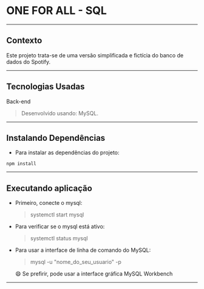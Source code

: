 # ONE FOR ALL - SQL

---

## Contexto

Este projeto trata-se de uma versão simplificada e fictícia do banco de dados do Spotify.

---

## Tecnologias Usadas

Back-end
> Desenvolvido usando: MySQL.

---

## Instalando Dependências

* Para instalar as dependências do projeto:

```
npm install
```

---

## Executando aplicação

* Primeiro, conecte o mysql:
  > systemctl start mysql

* Para verificar se o mysql está ativo:
  > systemctl status mysql
 
* Para usar a interface de linha de comando do MySQL:
  > mysql -u "nome_do_seu_usuario" -p 
  
  😄 Se prefirir, pode usar a interface gráfica MySQL Workbench 

---
